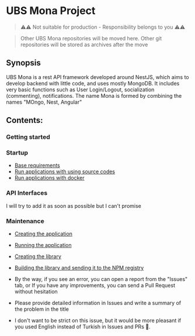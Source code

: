 # UBS Mona Project

> ⚠️⚠️ Not suitable for production - Responsibility belongs to you ⚠️⚠️

> Other UBS Mona repositories will be moved here. Other git repositories will be stored as archives after the move

## Synopsis

UBS Mona is a rest API framework developed around NestJS, which aims to develop backend with little code, and uses mostly MongoDB. It includes very basic functions such as User Login/Logout, socialization (commenting), notifications. The name Mona is formed by combining the names "MOngo, Nest, Angular"

## Contents:

### Getting started

### Startup
- [Base requirements](./getting-started/base-requirements.md)
- [Run applications with using source codes](./getting-started/running-on-source-code.md)
- [Run applications with docker](./getting-started/running-via-docker-compose.md)


### API Interfaces

I will try to add it as soon as possible but I can't promise

### Maintenance

- [Creating the application](./maintaining/1%20-%20creating%20app.md)
- [Running the application](./maintaining/2%20-%20run%20app.md)
- [Creating the library](./maintaining/3%20-%20creating%20library.md)
- [Building the library and sending it to the NPM registry](./maintaining/4%20-%20build%20library.md)

- By the way, if you see an error, you can open a report from the "Issues" tab, or If you have any improvements, you can send a Pull Request without hesitation
- Please provide detailed information in Issues and write a summary of the problem in the title
- I don't want to be strict on this issue, but it would be more pleasant if you used English instead of Turkish in Issues and PRs 🙏.
